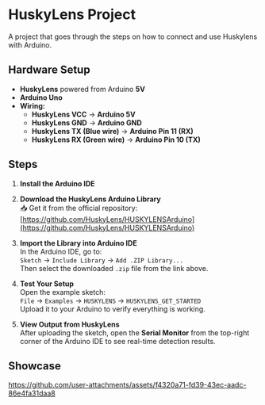 # HuskyLens Project

A project that goes through the steps on how to connect and use Huskylens with Arduino.

## Hardware Setup

- **HuskyLens** powered from Arduino **5V**
- **Arduino Uno**
- **Wiring:**
  - **HuskyLens VCC** → **Arduino 5V**
  - **HuskyLens GND** → **Arduino GND**
  - **HuskyLens TX (Blue wire)** → **Arduino Pin 11 (RX)**
  - **HuskyLens RX (Green wire)** → **Arduino Pin 10 (TX)**

## Steps

1. **Install the Arduino IDE**  

2. **Download the HuskyLens Arduino Library**  
   📥 Get it from the official repository:  
   [https://github.com/HuskyLens/HUSKYLENSArduino](https://github.com/HuskyLens/HUSKYLENSArduino)

3. **Import the Library into Arduino IDE**  
   In the Arduino IDE, go to:  
   `Sketch` → `Include Library` → `Add .ZIP Library...`  
   Then select the downloaded `.zip` file from the link above.

4. **Test Your Setup**  
   Open the example sketch:  
   `File` → `Examples` → `HUSKYLENS` → `HUSKYLENS_GET_STARTED`  
   Upload it to your Arduino to verify everything is working.

5. **View Output from HuskyLens**  
   After uploading the sketch, open the **Serial Monitor** from the top-right corner of the Arduino IDE to see real-time detection results.


## Showcase
https://github.com/user-attachments/assets/f4320a71-fd39-43ec-aadc-86e4fa31daa8

